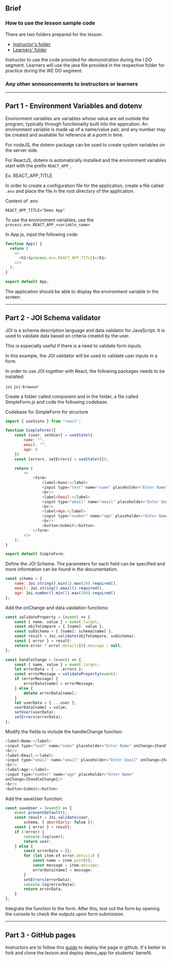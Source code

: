 ## Brief

### How to use the lesson sample code

There are two folders prepared for the lesson. 
- [Instructor's folder](./lesson-sample-code/instructor-demo-code)
- [Learners' folder](./lesson-sample-code/learners-practice-code)

Instructor to use the code provided for demonstration during the I DO segment. Learners will use the java file provided in the respective folder for practice during the WE DO segment.

### Any other announcements to instructors or learners

---

## Part 1 - Environment Variables and dotenv

Environment variables are variables whose value are set outside the program, typically through functionality built into the appication. An environment variable is made up of a name/value pair, and any number may be created and available for reference at a point in time.

For nodeJS, the dotenv package can be used to create system variables on the server side.

For ReactJS, dotenv is automatically installed and the environment variables start with the prefix `REACT_APP_`.

Ex.
REACT_APP_TITLE

In order to create a configuration file for the application, create a file called `.env` and place the file in the root directory of the application.

Content of .env
```
REACT_APP_TITLE="Demo App"
```

To use the environment variables, use the `process.env.REACT_APP_<variable_name>`

In App.js, input the following code:

```js
function App() {
  return (
    <> 
      <h1>{process.env.REACT_APP_TITLE}</h1>
    </>
  );
}

export default App;
```

The application should be able to display the environment variable in the screen.

---

## Part 2 - JOI Schema validator

JOI is a schema description language and data validator for JavaScript. It is used to validate data based on criteria created by the user.

This is especially useful if there is a need to validate form inputs.

In this example, the JOI validator will be used to validate user inputs in a form.

In order to use JOI together with React, the following packages needs to be installed:

`joi`
`joi-browser`

Create a folder called component and in the folder, a file called SimpleForm.js and code the following codebase.

Codebase for SimpleForm for structure
```js
import { useState } from "react";

function SimpleForm(){
    const [user, setUser] = useState({
        name: "",
        email: "",
        age: 0
    })
    const [errors, setErrors] = useState({});

    return (
        <>
            <form>
                <label>Name:</label>
                <input type="text" name="name" placeholder="Enter Name"/>
                <br/>
                <label>Email:</label>
                <input type="email" name="email" placeholder="Enter Email"/>
                <br/>
                <label>Age:</label>
                <input type="number" name="age" placeholder="Enter Name"/>
                <br/>
                <button>Submit</button>
            </form>
        </>
    );
}

export default SimpleForm;
```

Define the JOI Schema. The parameters for each field can be specified and more information can be found in the documentation.

```js
const schema = {
    name: Joi.string().min(1).max(20).required(),
    email: Joi.string().email().required(),
    age: Joi.number().min(1).max(100).required()
};
```

Add the onChange and data validation functions:
```js
const validateProperty = (event) => {
    const { name, value } = event.target;
    const objToCompare = { [name]: value };
    const subSchema = { [name]: schema[name] };
    const result = Joi.validate(objToCompare, subSchema);
    const { error } = result;
    return error ? error.details[0].message : null;
};

const handleChange = (event) => {
    const { name, value } = event.target;
    let errorData = { ...errors };
    const errorMessage = validateProperty(event);
    if (errorMessage) {
        errorData[name] = errorMessage;
    } else {
        delete errorData[name];
    }
    let userData = { ...user };
    userData[name] = value;
    setUser(userData);
    setErrors(errorData);
};
```

Modify the fields to include the handleChange function:
```js
<label>Name:</label>
<input type="text" name="name" placeholder="Enter Name" onChange={handleChange}/>
<br/>
<label>Email:</label>
<input type="email" name="email" placeholder="Enter Email" onChange={handleChange}/>
<br/>
<label>Age:</label>
<input type="number" name="age" placeholder="Enter Name"
onChange={handleChange}/>
<br/>
<button>Submit</button>
```

Add the saveUser function:
```js
const saveUser = (event) => {
    event.preventDefault();
    const result = Joi.validate(user, 
        schema, { abortEarly: false });
    const { error } = result;
    if (!error) {
        console.log(user);
        return user;
    } else {
        const errorData = {};
        for (let item of error.details) {
            const name = item.path[0];
            const message = item.message;
            errorData[name] = message;
        }
        setErrors(errorData);
        console.log(errorData);
        return errorData;
    }
};
```

Integrate the function to the form. After this, test out the form by opening the console to check the outputs upon form submission.

---

## Part 3 - GitHub pages 

Instructors are to follow this [guide](https://create-react-app.dev/docs/deployment/#github-pages) to deploy the page in github. It's better to fork and clone the lesson and deploy demo_app for students' benefit.